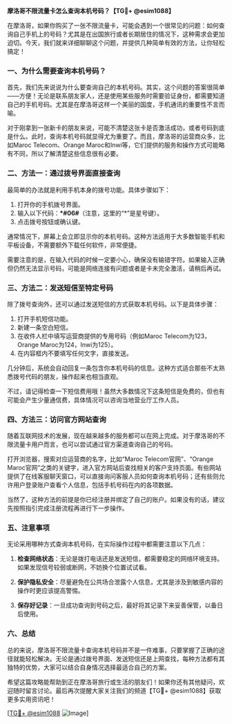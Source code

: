 **摩洛哥不限流量卡怎么查询本机号码？【TG💪+ @esim1088】**

在摩洛哥，如果你购买了一张不限流量卡，可能会遇到一个很常见的问题：如何查询自己手机上的号码？尤其是在出国旅行或者长期居住的情况下，这种需求会更加迫切。今天，我们就来详细聊聊这个问题，并提供几种简单有效的方法，让你轻松搞定！

### 一、为什么需要查询本机号码？

首先，我们先来说说为什么要查询自己的本机号码。其实，这个问题的答案很简单——方便！无论是联系朋友家人，还是使用某些服务时需要验证身份，都需要知道自己的手机号码。尤其是在摩洛哥这样一个美丽的国度，手机通讯的重要性不言而喻。

对于刚拿到一张新卡的朋友来说，可能不清楚这张卡是否激活成功，或者号码到底是什么。此时，查询本机号码就显得尤为重要了。而且，摩洛哥的运营商众多，比如Maroc Telecom、Orange Maroc和Inwi等，它们提供的服务和操作方式可能略有不同，所以了解清楚这些信息很有必要。

### 二、方法一：通过拨号界面直接查询

最简单的办法就是利用手机本身的拨号功能。具体步骤如下：

1. 打开你的手机拨号界面。
2. 输入以下代码：**\*#06#**（注意，这里的“\*”是星号键）。
3. 点击拨号按钮或确认键。

通常情况下，屏幕上会立即显示你的本机号码。这种方法适用于大多数智能手机和平板设备，不需要额外下载任何软件，非常便捷。

需要注意的是，在输入代码的时候一定要小心，确保没有输错字符。如果输入正确但仍然无法显示号码，可能是网络连接有问题或者是卡未完全激活，请稍后再试。

### 三、方法二：发送短信至特定号码

除了拨号查询外，还可以通过发送短信的方式获取本机号码。以下是具体步骤：

1. 打开手机短信功能。
2. 新建一条空白短信。
3. 在收件人栏中填写运营商提供的专用号码（例如Maroc Telecom为123，Orange Maroc为124，Inwi为125）。
4. 在内容框内不要填写任何文字，直接发送。

几分钟后，系统会自动回复一条包含你本机号码的信息。这种方式适合那些不太熟悉拨号代码的朋友，操作起来也相当直观。

不过，请记得检查一下短信费用哦！虽然大多数情况下这条短信是免费的，但也有可能会产生少量通信费，具体情况可以咨询当地营业厅工作人员。

### 四、方法三：访问官方网站查询

随着互联网技术的发展，现在越来越多的服务都可以在网上完成。对于摩洛哥的不限流量卡用户而言，也可以尝试通过官方渠道查询自己的号码。

打开浏览器，搜索对应运营商的名字，比如“Maroc Telecom官网”、“Orange Maroc官网”之类的关键字，进入官方网站后查找相关的客户支持页面。有些网站提供了在线客服聊天窗口，可以直接询问客服人员如何查询本机号码；还有些则允许用户登录账户查看个人信息，包括手机号码在内的各项数据。

当然了，这种方法的前提是你已经注册并绑定了自己的账户。如果没有的话，建议先按照指引完成注册流程再进行下一步操作。

### 五、注意事项

无论采用哪种方式查询本机号码，在实际操作过程中都需要注意以下几点：

1. **检查网络状态**：无论是拨打电话还是发送短信，都需要稳定的网络环境支持。如果发现信号较弱或断网，不妨换个位置试试看。
   
2. **保护隐私安全**：尽量避免在公共场合泄露个人信息，尤其是涉及到敏感内容的操作时更应该提高警惕。

3. **保存好记录**：一旦成功查询到号码之后，最好将其记录下来妥善保管，以备日后使用。

### 六、总结

总的来说，摩洛哥不限流量卡查询本机号码并不是一件难事，只要掌握了正确的途径就能轻松解决。无论是通过拨号界面、发送短信还是上网查找，每种方法都有其独特的优势，大家可以结合自身情况选择最适合自己的方案。

希望这篇攻略能帮助到正在摩洛哥旅行或生活的朋友们！如果你还有其他疑问，欢迎随时留言讨论。最后再次提醒大家关注我们的频道【TG💪+ @esim1088】获取更多实用资讯吧！

[[TG💪+ @esim1088](https://t.me/s/esim1088) ![Image](https://i.postimg.cc/4NQfJmqS/Snipaste-2025-05-13-00-14-12.png)]